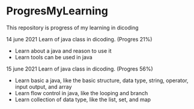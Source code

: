 # ProgresMyLearning
This repository is progress of my learning in dicoding

14 june 2021
Learn of java class in dicoding. (Progres 21%)
  * Learn about a java and reason to use it
  * Learn tools can be used in java 

15 june 2021
Learn of java class in dicoding. (Progres 56%)
  * Learn basic a java, like the basic structure, data type, string, operator, input output, and array
  * Learn flow control in java, like the looping and branch
  * Learn collection of data type, like the list, set, and map
